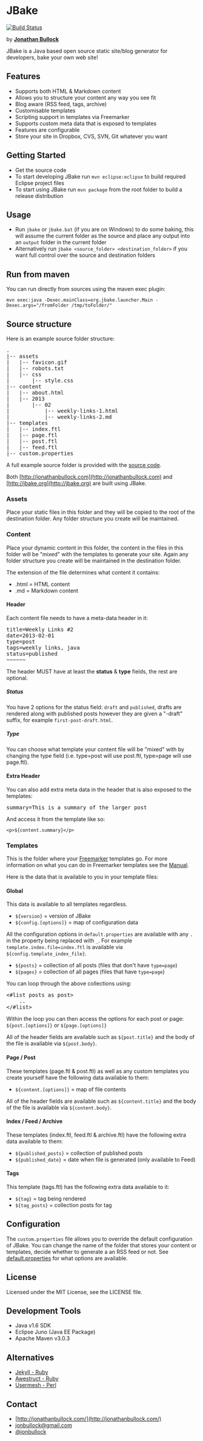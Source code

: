 # JBake

[![Build Status](https://travis-ci.org/jonbullock/JBake.png?branch=master)](https://travis-ci.org/jonbullock/JBake)

by **[Jonathan Bullock](http://jonathanbullock.com/)**

JBake is a Java based open source static site/blog generator for developers, bake your own web site!

## Features

- Supports both HTML & Markdown content
- Allows you to structure your content any way you see fit
- Blog aware (RSS feed, tags, archive)
- Customisable templates
- Scripting support in templates via Freemarker
- Supports custom meta data that is exposed to templates
- Features are configurable
- Store your site in Dropbox, CVS, SVN, Git whatever you want

## Getting Started

- Get the source code
- To start developing JBake run `mvn eclipse:eclipse` to build required Eclipse project files
- To start using JBake run `mvn package` from the root folder to build a release distribution

## Usage

- Run `jbake` or `jbake.bat` (if you are on Windows) to do some baking, this will assume the current folder as the source and place any output into an `output` folder in the current folder
- Alternatively run `jbake <source_folder> <destination_folder>` if you want full control over the source and destination folders

## Run from maven

You can run directly from sources using the maven exec plugin:

```
mvn exec:java -Dexec.mainClass=org.jbake.launcher.Main -Dexec.args="/fromFolder /tmp/toFolder/"
```

## Source structure

Here is an example source folder structure:

<pre>
.
|-- assets
|   |-- favicon.gif
|   |-- robots.txt
|   |-- css
|       |-- style.css
|-- content
|   |-- about.html
|   |-- 2013
|       |-- 02 
|           |-- weekly-links-1.html
|           |-- weekly-links-2.md
|-- templates
|   |-- index.ftl
|   |-- page.ftl
|   |-- post.ftl
|   |-- feed.ftl
|-- custom.properties
</pre>

A full example source folder is provided with the [source code](https://github.com/jonbullock/JBake/tree/master/src/test/resources).

Both [http://jonathanbullock.com](http://jonathanbullock.com) and [http://jbake.org](http://jbake.org) are built using JBake.

### Assets

Place your static files in this folder and they will be copied to the root of the destination folder. Any folder structure you create will be maintained.

### Content

Place your dynamic content in this folder, the content in the files in this folder will be "mixed" with the templates to generate your site. Again any folder structure you create will be maintained in the destination folder.

The extension of the file determines what content it contains:

- .html = HTML content
- .md = Markdown content

#### Header

Each content file needs to have a meta-data header in it:

<pre>
title=Weekly Links #2
date=2013-02-01
type=post
tags=weekly links, java
status=published
~~~~~~
</pre>

The header MUST have at least the **status** & **type** fields, the rest are optional.

##### Status

You have 2 options for the status field: `draft` and `published`, drafts are rendered along with published posts however they are given a "-draft" suffix, for example `first-post-draft.html`.

##### Type

You can choose what template your content file will be "mixed" with by changing the type field (i.e. type=post will use post.ftl, type=page will use page.ftl).

#### Extra Header

You can also add extra meta data in the header that is also exposed to the templates:

<pre>
summary=This is a summary of the larger post
</pre>

And access it from the template like so:

`<p>${content.summary}</p>`

### Templates

This is the folder where your [Freemarker](http://freemarker.sourceforge.net) templates go. For more information on what you can do in Freemarker templates see the [Manual](http://freemarker.sourceforge.net/docs/index.html).

Here is the data that is available to you in your template files:

#### Global

This data is available to all templates regardless.

- `${version}` = version of JBake
- `${config.[options]}` = map of configuration data

All the configuration options in `default.properties` are available with any `.` in the property being replaced with `_`.
For example `template.index.file=index.ftl` is available via `${config.template_index_file}`.

- `${posts}` = collection of all posts (files that don't have `type=page`)
- `${pages}` = collection of all pages (files that have `type=page`)

You can loop through the above collections using:

<pre>
&lt;#list posts as post&gt;
	..
&lt;/#list&gt;
</pre>

Within the loop you can then access the options for each post or page: `${post.[options]}` or `${page.[options]}`

All of the header fields are available such as `${post.title}` and the body of the file is available via `${post.body}`.

#### Page / Post

These templates (page.ftl & post.ftl) as well as any custom templates you create yourself have the following data available to them:

- `${content.[options]}` = map of file contents

All of the header fields are available such as `${content.title}` and the body of the file is available via `${content.body}`.

#### Index / Feed / Archive

These templates (index.ftl, feed.ftl & archive.ftl) have the following extra data available to them:

- `${published_posts}` = collection of published posts
- `${published_date}` = date when file is generated (only available to Feed)

#### Tags

This template (tags.ftl) has the following extra data available to it:

- `${tag}` = tag being rendered
- `${tag_posts}` = collection posts for tag

## Configuration

The `custom.properties` file allows you to override the default configuration of JBake. You can change the name of the folder that stores your content or templates, decide whether to generate a an RSS feed or not. See [default.properties](https://github.com/jonbullock/JBake/blob/master/src/main/resources/default.properties) for what options are available.

## License

Licensed under the MIT License, see the LICENSE file.

## Development Tools

- Java v1.6 SDK
- Eclipse Juno (Java EE Package)
- Apache Maven v3.0.3

## Alternatives

- [Jekyll - Ruby](http://jekyllrb.com/)
- [Awestruct - Ruby](http://awestruct.org/)
- [Usermesh - Perl](http://usermesh.org/)

## Contact

- [http://jonathanbullock.com/](http://jonathanbullock.com/)
- [jonbullock@gmail.com](mailto:jonbullock@gmail.com)
- [@jonbullock](http://twitter.com/jonbullock)
